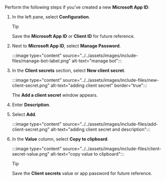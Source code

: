 
Perform the following steps if you've created a new **Microsoft App ID**:

1. In the left pane, select **Configuration**. 

    > [!TIP]
    > Save the **Microsoft App ID** or **Client ID** for future reference.

1. Next to **Microsoft App ID**, select **Manage Password**.

    :::image type="content" source="../../assets/images/include-files/manage-bot-label.png" alt-text="manage bot":::

1. In the **Client secrets** section, select **New client secret**. 

    :::image type="content" source="../../assets/images/include-files/new-client-secret.png" alt-text="adding client secret" border="true":::

    The **Add a client secret** window appears.

1. Enter **Description**.

1. Select **Add**.

    :::image type="content" source="../../assets/images/include-files/add-client-secret.png" alt-text="adding client secret and description"::: 

1. In the **Value** column, select **Copy to clipboard**.

    :::image type="content" source="../../assets/images/include-files/client-secret-value.png" alt-text="copy value to clipboard":::

    > [!TIP]
    > Save the **Client secrets** value or app password for future reference.
    